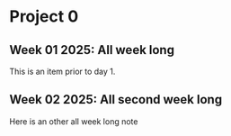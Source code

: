 # Project 0

## Week 01 2025: All week long

This is an item prior to day 1.

## Week 02 2025: All second week long

Here is an other all week long note

